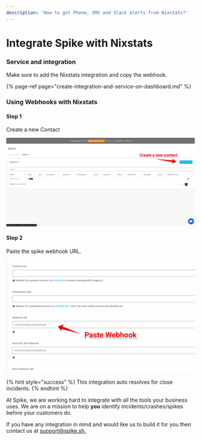 ```yaml
---
description: 'How to get Phone, SMS and Slack alerts from Nixstats?'
---
```


# Integrate Spike with Nixstats

### Service and integration

Make sure to add the Nixstats integration and copy the webhook. 

{% page-ref page="create-integration-and-service-on-dashboard.md" %}

### Using Webhooks with Nixstats

#### Step 1

Create a new Contact

![](../.gitbook/assets/group-7%20%281%29.png)



#### Step 2

Paste the spike webhook URL.

![](../.gitbook/assets/group-6.png)

{% hint style="success" %}
This integration auto resolves for close incidents.
{% endhint %}

At Spike, we are working hard to integrate with all the tools your business uses. We are on a mission to help **you** identify incidents/crashes/spikes before your customers do.

If you have any integration in mind and would like us to build it for you then contact us at [support@spike.sh.](mailto:support@spike.sh)



